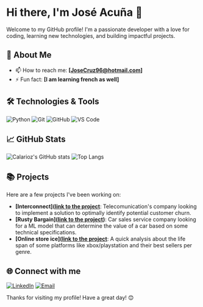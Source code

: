 # Hi there, I'm José Acuña 👋

Welcome to my GitHub profile! I'm a passionate developer with a love for coding, learning new technologies, and building impactful projects.

## 🚀 About Me

- 📫 How to reach me: **[JoseCruz96@hotmail.com]**
- ⚡ Fun fact: **[I am learning french as well]**

## 🛠️ Technologies & Tools

![Python](https://img.shields.io/badge/-Python-05122A?style=flat&logo=python) 
![Git](https://img.shields.io/badge/-Git-05122A?style=flat&logo=git)
![GitHub](https://img.shields.io/badge/-GitHub-05122A?style=flat&logo=github)
![VS Code](https://img.shields.io/badge/-VS%20Code-05122A?style=flat&logo=visual-studio-code)

## 📈 GitHub Stats

![Calarioz's GitHub stats](https://github-readme-stats.vercel.app/api?username=Calarioz&show_icons=true&theme=radical)
![Top Langs](https://github-readme-stats.vercel.app/api/top-langs/?username=Calarioz&layout=compact&theme=radical)

## 📚 Projects

Here are a few projects I've been working on:

- **[Interconnect]([link to the project](https://github.com/Calarioz/DS_Interconnect_FinalProject)**: Telecomunication's company looking to implement a solution to optimally identify potential customer churn.
- **[Rusty Bargain]([link to the project](https://github.com/Calarioz/DS_RustyBargain))**: Car sales service company looking for a ML model that can determine the value of a car based on some technical specifications.
- **[Online store ice]([link to the project](https://github.com/Calarioz/DA_Games)**: A quick analysis about the life span of some platforms like xbox/playstation and their best sellers per genre.


## 🌐 Connect with me

[![LinkedIn](https://img.shields.io/badge/-LinkedIn-05122A?style=flat&logo=linkedin)](www.linkedin.com/in/josea96)
[![Email](https://img.shields.io/badge/-Email-05122A?style=flat&logo=outlookl)](mailto:JoseCruz96@hotmail.com)

Thanks for visiting my profile! Have a great day! 😊
